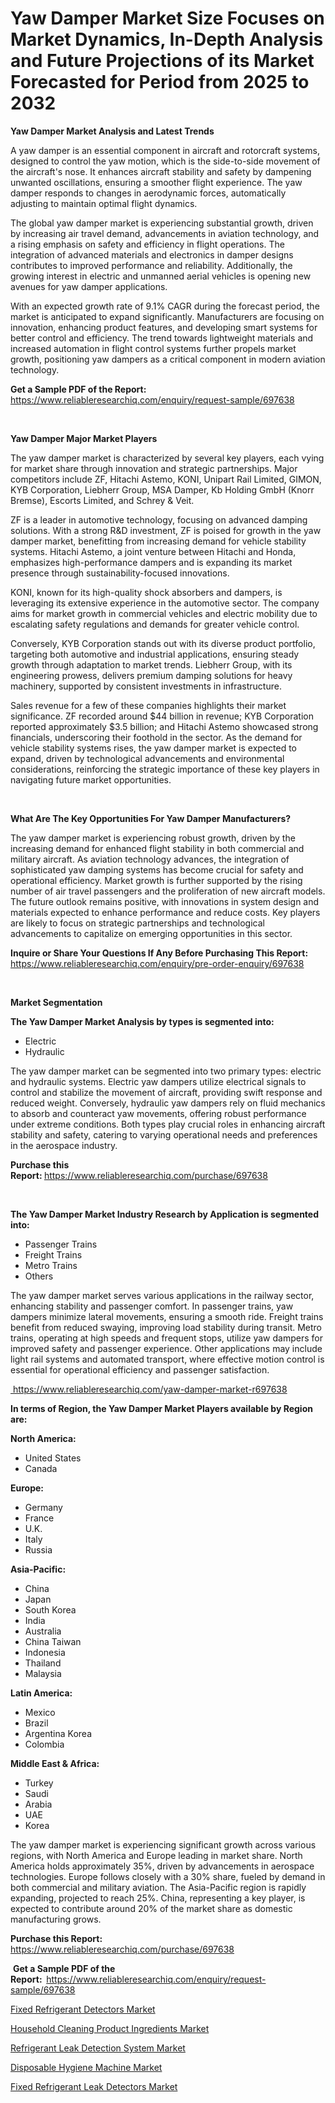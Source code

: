 <p><h1>Yaw Damper Market Size Focuses on Market Dynamics, In-Depth Analysis and Future Projections of its Market Forecasted for Period from 2025 to 2032</h1></p><p><strong>Yaw Damper Market Analysis and Latest Trends</strong></p>
<p><p>A yaw damper is an essential component in aircraft and rotorcraft systems, designed to control the yaw motion, which is the side-to-side movement of the aircraft's nose. It enhances aircraft stability and safety by dampening unwanted oscillations, ensuring a smoother flight experience. The yaw damper responds to changes in aerodynamic forces, automatically adjusting to maintain optimal flight dynamics.</p><p>The global yaw damper market is experiencing substantial growth, driven by increasing air travel demand, advancements in aviation technology, and a rising emphasis on safety and efficiency in flight operations. The integration of advanced materials and electronics in damper designs contributes to improved performance and reliability. Additionally, the growing interest in electric and unmanned aerial vehicles is opening new avenues for yaw damper applications.</p><p>With an expected growth rate of 9.1% CAGR during the forecast period, the market is anticipated to expand significantly. Manufacturers are focusing on innovation, enhancing product features, and developing smart systems for better control and efficiency. The trend towards lightweight materials and increased automation in flight control systems further propels market growth, positioning yaw dampers as a critical component in modern aviation technology.</p></p>
<p><strong>Get a Sample PDF of the Report:&nbsp;</strong> <a href="https://www.reliableresearchiq.com/enquiry/request-sample/697638?utm_campaign=1123&utm_medium=2&utm_source=Github&utm_content=ia&utm_term=23032025&utm_id=yaw-damper">https://www.reliableresearchiq.com/enquiry/request-sample/697638</a></p>
<p>&nbsp;</p>
<p><strong>Yaw Damper Major Market Players</strong></p>
<p><p>The yaw damper market is characterized by several key players, each vying for market share through innovation and strategic partnerships. Major competitors include ZF, Hitachi Astemo, KONI, Unipart Rail Limited, GIMON, KYB Corporation, Liebherr Group, MSA Damper, Kb Holding GmbH (Knorr Bremse), Escorts Limited, and Schrey & Veit.</p><p>ZF is a leader in automotive technology, focusing on advanced damping solutions. With a strong R&D investment, ZF is poised for growth in the yaw damper market, benefitting from increasing demand for vehicle stability systems. Hitachi Astemo, a joint venture between Hitachi and Honda, emphasizes high-performance dampers and is expanding its market presence through sustainability-focused innovations.</p><p>KONI, known for its high-quality shock absorbers and dampers, is leveraging its extensive experience in the automotive sector. The company aims for market growth in commercial vehicles and electric mobility due to escalating safety regulations and demands for greater vehicle control.</p><p>Conversely, KYB Corporation stands out with its diverse product portfolio, targeting both automotive and industrial applications, ensuring steady growth through adaptation to market trends. Liebherr Group, with its engineering prowess, delivers premium damping solutions for heavy machinery, supported by consistent investments in infrastructure.</p><p>Sales revenue for a few of these companies highlights their market significance. ZF recorded around $44 billion in revenue; KYB Corporation reported approximately $3.5 billion; and Hitachi Astemo showcased strong financials, underscoring their foothold in the sector. As the demand for vehicle stability systems rises, the yaw damper market is expected to expand, driven by technological advancements and environmental considerations, reinforcing the strategic importance of these key players in navigating future market opportunities.</p></p>
<p>&nbsp;</p>
<p><strong>What Are The Key Opportunities For Yaw Damper Manufacturers?</strong></p>
<p><p>The yaw damper market is experiencing robust growth, driven by the increasing demand for enhanced flight stability in both commercial and military aircraft. As aviation technology advances, the integration of sophisticated yaw damping systems has become crucial for safety and operational efficiency. Market growth is further supported by the rising number of air travel passengers and the proliferation of new aircraft models. The future outlook remains positive, with innovations in system design and materials expected to enhance performance and reduce costs. Key players are likely to focus on strategic partnerships and technological advancements to capitalize on emerging opportunities in this sector.</p></p>
<p><strong>Inquire or Share Your Questions If Any Before Purchasing This Report:</strong> <a href="https://www.reliableresearchiq.com/enquiry/pre-order-enquiry/697638?utm_campaign=1123&utm_medium=2&utm_source=Github&utm_content=ia&utm_term=23032025&utm_id=yaw-damper">https://www.reliableresearchiq.com/enquiry/pre-order-enquiry/697638</a></p>
<p>&nbsp;</p>
<p><strong>Market Segmentation</strong></p>
<p><strong>The Yaw Damper Market Analysis by types is segmented into:</strong></p>
<p><ul><li>Electric</li><li>Hydraulic</li></ul></p>
<p><p>The yaw damper market can be segmented into two primary types: electric and hydraulic systems. Electric yaw dampers utilize electrical signals to control and stabilize the movement of aircraft, providing swift response and reduced weight. Conversely, hydraulic yaw dampers rely on fluid mechanics to absorb and counteract yaw movements, offering robust performance under extreme conditions. Both types play crucial roles in enhancing aircraft stability and safety, catering to varying operational needs and preferences in the aerospace industry.</p></p>
<p><strong>Purchase this Report:&nbsp;</strong><a href="https://www.reliableresearchiq.com/purchase/697638?utm_campaign=1123&utm_medium=2&utm_source=Github&utm_content=ia&utm_term=23032025&utm_id=yaw-damper">https://www.reliableresearchiq.com/purchase/697638</a></p>
<p>&nbsp;</p>
<p><strong>The Yaw Damper Market Industry Research by Application is segmented into:</strong></p>
<p><ul><li>Passenger Trains</li><li>Freight Trains</li><li>Metro Trains</li><li>Others</li></ul></p>
<p><p>The yaw damper market serves various applications in the railway sector, enhancing stability and passenger comfort. In passenger trains, yaw dampers minimize lateral movements, ensuring a smooth ride. Freight trains benefit from reduced swaying, improving load stability during transit. Metro trains, operating at high speeds and frequent stops, utilize yaw dampers for improved safety and passenger experience. Other applications may include light rail systems and automated transport, where effective motion control is essential for operational efficiency and passenger satisfaction.</p></p>
<p><a href="https://www.reliableresearchiq.com/yaw-damper-market-r697638?utm_campaign=1123&utm_medium=2&utm_source=Github&utm_content=ia&utm_term=23032025&utm_id=yaw-damper">&nbsp;https://www.reliableresearchiq.com/yaw-damper-market-r697638</a></p>
<p><strong>In terms of Region, the Yaw Damper Market Players available by Region are:</strong></p>
<p>
    <p> <strong> North America: </strong>
        <ul>
            <li>United States</li>
            <li>Canada</li>
        </ul>
        </p> 
    <p> <strong> Europe: </strong>
        <ul>
            <li>Germany</li>
            <li>France</li>
            <li>U.K.</li>
            <li>Italy</li>
            <li>Russia</li>
        </ul>
        </p> 
    <p> <strong> Asia-Pacific: </strong>
        <ul>
            <li>China</li>
            <li>Japan</li>
            <li>South Korea</li>
            <li>India</li>
            <li>Australia</li>
            <li>China Taiwan</li>
            <li>Indonesia</li>
            <li>Thailand</li>
            <li>Malaysia</li>
        </ul>
        </p> 
    <p> <strong> Latin America: </strong>
        <ul>
            <li>Mexico</li>
            <li>Brazil</li>
            <li>Argentina Korea</li>
            <li>Colombia</li>
        </ul>
        </p> 
    <p> <strong> Middle East & Africa: </strong>
        <ul>
            <li>Turkey</li>
            <li>Saudi</li>
            <li>Arabia</li>
            <li>UAE</li>
            <li>Korea</li>
        </ul>
    </p>
    </p>
<p><p>The yaw damper market is experiencing significant growth across various regions, with North America and Europe leading in market share. North America holds approximately 35%, driven by advancements in aerospace technologies. Europe follows closely with a 30% share, fueled by demand in both commercial and military aviation. The Asia-Pacific region is rapidly expanding, projected to reach 25%. China, representing a key player, is expected to contribute around 20% of the market share as domestic manufacturing grows.</p></p>
<p><strong>Purchase this Report: </strong><a href="https://www.reliableresearchiq.com/purchase/697638?utm_campaign=1123&utm_medium=2&utm_source=Github&utm_content=ia&utm_term=23032025&utm_id=yaw-damper">https://www.reliableresearchiq.com/purchase/697638</a></p>
<p>&nbsp;<strong>Get a Sample PDF of the Report:&nbsp;&nbsp;</strong><a href="https://www.reliableresearchiq.com/enquiry/request-sample/697638?utm_campaign=1123&utm_medium=2&utm_source=Github&utm_content=ia&utm_term=23032025&utm_id=yaw-damper">https://www.reliableresearchiq.com/enquiry/request-sample/697638</a></p>
<p><strong></strong></p>
<p><p><a href="https://github.com/mcveathuane2/Market-Research-Report-List-1/blob/main/fixed-refrigerant-detectors-market.md?utm_campaign=1123&utm_medium=2&utm_source=Github&utm_content=ia&utm_term=23032025&utm_id=yaw-damper">Fixed Refrigerant Detectors Market</a></p><p><a href="https://github.com/buenayankobl/Market-Research-Report-List-1/blob/main/household-cleaning-product-ingredients-market.md?utm_campaign=1123&utm_medium=2&utm_source=Github&utm_content=ia&utm_term=23032025&utm_id=yaw-damper">Household Cleaning Product Ingredients Market</a></p><p><a href="https://github.com/uripeachrii/Market-Research-Report-List-1/blob/main/refrigerant-leak-detection-system-market.md?utm_campaign=1123&utm_medium=2&utm_source=Github&utm_content=ia&utm_term=23032025&utm_id=yaw-damper">Refrigerant Leak Detection System Market</a></p><p><a href="https://github.com/laingragle95/Market-Research-Report-List-1/blob/main/disposable-hygiene-machine-market.md?utm_campaign=1123&utm_medium=2&utm_source=Github&utm_content=ia&utm_term=23032025&utm_id=yaw-damper">Disposable Hygiene Machine Market</a></p><p><a href="https://github.com/rakowpleetj1/Market-Research-Report-List-1/blob/main/fixed-refrigerant-leak-detectors-market.md?utm_campaign=1123&utm_medium=2&utm_source=Github&utm_content=ia&utm_term=23032025&utm_id=yaw-damper">Fixed Refrigerant Leak Detectors Market</a></p></p>